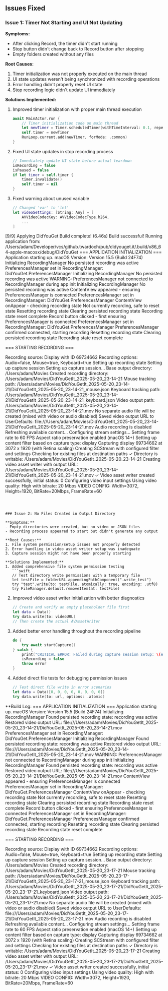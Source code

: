 
## Issues Fixed

### Issue 1: Timer Not Starting and UI Not Updating

**Symptoms:**
- After clicking Record, the timer didn't start running
- Stop button didn't change back to Record button after stopping
- Empty folders created without any files

**Root Causes:**
1. Timer initialization was not properly executed on the main thread
2. UI state updates weren't being synchronized with recording operations
3. Error handling didn't properly reset UI state
4. Stop recording logic didn't update UI immediately

**Solutions Implemented:**
1. Improved timer initialization with proper main thread execution
   ```swift
   await MainActor.run {
       // Timer initialization code on main thread
       let newTimer = Timer.scheduledTimer(withTimeInterval: 0.1, repeats: true) { ... }
       self.timer = newTimer
       RunLoop.current.add(newTimer, forMode: .common)
   }
   ```

2. Fixed UI state updates in stop recording process
   ```swift
   // Immediately update UI state before actual teardown
   isRecording = false 
   isPaused = false
   if let timer = self.timer {
       timer.invalidate()
       self.timer = nil
   }
   ```

3. Fixed warning about unused variable
   ```swift
   // Changed 'var' to 'let'
   let videoSettings: [String: Any] = [
       AVVideoCodecKey: AVVideoCodecType.h264,
       ...
   ]
   ```
[9/9] Applying DidYouGet
Build complete! (6.46s)
Build successful!
Running application from: /Users/adam/Developer/vcs/github.twardoch/pub/didyouget.it/.build/x86_64-apple-macosx/debug/DidYouGet
=== APPLICATION INITIALIZATION ===
Application starting up. macOS Version: Version 15.5 (Build 24F74)
Initializing RecordingManager
No persisted recording was active
PreferencesManager set in RecordingManager: DidYouGet.PreferencesManager
Initializing RecordingManager
No persisted recording was active
WARNING: PreferencesManager not connected to RecordingManager during app init
Initializing RecordingManager
No persisted recording was active
ContentView appeared - ensuring PreferencesManager is connected
PreferencesManager set in RecordingManager: DidYouGet.PreferencesManager
ContentView onAppear - checking recording state
Not currently recording, safe to reset state
Resetting recording state
Clearing persisted recording state
Recording state reset complete
Record button clicked - first ensuring PreferencesManager is connected
PreferencesManager set in RecordingManager: DidYouGet.PreferencesManager
PreferencesManager confirmed connected, starting recording
Resetting recording state
Clearing persisted recording state
Recording state reset complete

=== STARTING RECORDING ===

Recording source: Display with ID 69734662
Recording options: Audio=false, Mouse=true, Keyboard=true
Setting up recording state
Setting up capture session
Setting up capture session...
Base output directory: /Users/adam/Movies
Created recording directory: /Users/adam/Movies/DidYouGetIt_2025-05-20_23-14-21
Mouse tracking path: /Users/adam/Movies/DidYouGetIt_2025-05-20_23-14-21/DidYouGetIt_2025-05-20_23-14-21_mouse.json
Keyboard tracking path: /Users/adam/Movies/DidYouGetIt_2025-05-20_23-14-21/DidYouGetIt_2025-05-20_23-14-21_keyboard.json
Video output path: /Users/adam/Movies/DidYouGetIt_2025-05-20_23-14-21/DidYouGetIt_2025-05-20_23-14-21.mov
No separate audio file will be created (mixed with video or audio disabled)
Saved video output URL to UserDefaults: file:///Users/adam/Movies/DidYouGetIt_2025-05-20_23-14-21/DidYouGetIt_2025-05-20_23-14-21.mov
Audio recording is disabled
Refreshing available content...
Configuring stream settings...
Setting frame rate to 60 FPS
Aspect ratio preservation enabled (macOS 14+)
Setting up content filter based on capture type: display
Capturing display 69734662 at 3072 x 1920 (with Retina scaling)
Creating SCStream with configured filter and settings
Checking for existing files at destination paths
✓ Directory is writable: /Users/adam/Movies/DidYouGetIt_2025-05-20_23-14-21
Creating video asset writer with output URL: /Users/adam/Movies/DidYouGetIt_2025-05-20_23-14-21/DidYouGetIt_2025-05-20_23-14-21.mov
✓ Video asset writer created successfully, initial status: 0
Configuring video input settings
Using video quality: High with bitrate: 20 Mbps
VIDEO CONFIG: Width=3072, Height=1920, BitRate=20Mbps, FrameRate=60
```



### Issue 2: No Files Created in Output Directory

**Symptoms:**
- Empty directories were created, but no video or JSON files
- Recording process appeared to start but didn't generate any output

**Root Causes:**
1. File system permission/setup issues not properly detected
2. Error handling in video asset writer setup was inadequate
3. Capture session might not have been properly starting

**Solutions Implemented:**
1. Added comprehensive file system permission testing
   ```swift
   // Test directory write permissions with a temporary file
   let testFile = folderURL.appendingPathComponent(".write_test")
   try "test".write(to: testFile, atomically: true, encoding: .utf8)
   try FileManager.default.removeItem(at: testFile)
   ```

2. Improved video asset writer initialization with better diagnostics
   ```swift
   // Create and verify an empty placeholder file first
   let data = Data()
   try data.write(to: videoURL)
   // Then create the actual AVAssetWriter
   ```

3. Added better error handling throughout the recording pipeline
   ```swift
   do {
       try await startCapture()
   } catch {
       print("CRITICAL ERROR: Failed during capture session setup: \(error)")
       isRecording = false
       throw error
   }
   ```

4. Added direct file tests for debugging permission issues
   ```swift
   // Test direct file write in error scenarios
   let data = Data([0, 0, 0, 0, 0, 0, 0, 0])
   try data.write(to: url, options: .atomic)
   ```

**Build Log:
=== APPLICATION INITIALIZATION ===
Application starting up. macOS Version: Version 15.5 (Build 24F74)
Initializing RecordingManager
Found persisted recording state: recording was active
Restored video output URL: file:///Users/adam/Movies/DidYouGetIt_2025-05-20_23-14-21/DidYouGetIt_2025-05-20_23-14-21.mov
PreferencesManager set in RecordingManager: DidYouGet.PreferencesManager
Initializing RecordingManager
Found persisted recording state: recording was active
Restored video output URL: file:///Users/adam/Movies/DidYouGetIt_2025-05-20_23-14-21/DidYouGetIt_2025-05-20_23-14-21.mov
WARNING: PreferencesManager not connected to RecordingManager during app init
Initializing RecordingManager
Found persisted recording state: recording was active
Restored video output URL: file:///Users/adam/Movies/DidYouGetIt_2025-05-20_23-14-21/DidYouGetIt_2025-05-20_23-14-21.mov
ContentView appeared - ensuring PreferencesManager is connected
PreferencesManager set in RecordingManager: DidYouGet.PreferencesManager
ContentView onAppear - checking recording state
Not currently recording, safe to reset state
Resetting recording state
Clearing persisted recording state
Recording state reset complete
Record button clicked - first ensuring PreferencesManager is connected
PreferencesManager set in RecordingManager: DidYouGet.PreferencesManager
PreferencesManager confirmed connected, starting recording
Resetting recording state
Clearing persisted recording state
Recording state reset complete

=== STARTING RECORDING ===

Recording source: Display with ID 69734662
Recording options: Audio=false, Mouse=true, Keyboard=true
Setting up recording state
Setting up capture session
Setting up capture session...
Base output directory: /Users/adam/Movies
Created recording directory: /Users/adam/Movies/DidYouGetIt_2025-05-20_23-17-21
Mouse tracking path: /Users/adam/Movies/DidYouGetIt_2025-05-20_23-17-21/DidYouGetIt_2025-05-20_23-17-21_mouse.json
Keyboard tracking path: /Users/adam/Movies/DidYouGetIt_2025-05-20_23-17-21/DidYouGetIt_2025-05-20_23-17-21_keyboard.json
Video output path: /Users/adam/Movies/DidYouGetIt_2025-05-20_23-17-21/DidYouGetIt_2025-05-20_23-17-21.mov
No separate audio file will be created (mixed with video or audio disabled)
Saved video output URL to UserDefaults: file:///Users/adam/Movies/DidYouGetIt_2025-05-20_23-17-21/DidYouGetIt_2025-05-20_23-17-21.mov
Audio recording is disabled
Refreshing available content...
Configuring stream settings...
Setting frame rate to 60 FPS
Aspect ratio preservation enabled (macOS 14+)
Setting up content filter based on capture type: display
Capturing display 69734662 at 3072 x 1920 (with Retina scaling)
Creating SCStream with configured filter and settings
Checking for existing files at destination paths
✓ Directory is writable: /Users/adam/Movies/DidYouGetIt_2025-05-20_23-17-21
Creating video asset writer with output URL: /Users/adam/Movies/DidYouGetIt_2025-05-20_23-17-21/DidYouGetIt_2025-05-20_23-17-21.mov
✓ Video asset writer created successfully, initial status: 0
Configuring video input settings
Using video quality: High with bitrate: 20 Mbps
VIDEO CONFIG: Width=3072, Height=1920, BitRate=20Mbps, FrameRate=60
```

